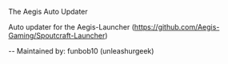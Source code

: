 The Aegis Auto Updater

Auto updater for the Aegis-Launcher (https://github.com/Aegis-Gaming/Spoutcraft-Launcher)

--
Maintained by:
funbob10 (unleashurgeek)